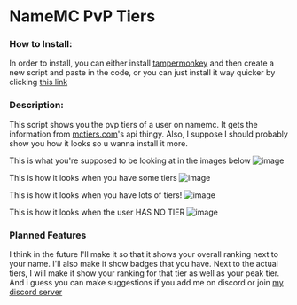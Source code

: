 # NameMC PvP Tiers

### How to Install:
In order to install, you can either install [tampermonkey](https://www.tampermonkey.net) and then create a new script and paste in the code, or you can just install it way quicker by clicking [this link](https://greasyfork.org/en/scripts/499332-namemc-pvp-tiers-display)

### Description:
This script shows you the pvp tiers of a user on namemc. It gets the information from [mctiers.com](mctiers.com)'s api thingy. Also, I suppose I should probably show you how it looks so u wanna install it more.

This is what you're supposed to be looking at in the images below
![image](https://github.com/AlphaLeoli/NameMC-PvP-Tiers/assets/111104533/764af988-2d77-42ec-87f0-42fa6d9c4d00)


This is how it looks when you have some tiers
![image](https://github.com/AlphaLeoli/NameMC-PvP-Tiers/assets/111104533/b855c36e-e75a-489e-94de-b2e6a878a789)


This is how it looks when you have lots of tiers!
![image](https://github.com/AlphaLeoli/NameMC-PvP-Tiers/assets/111104533/72e1313f-799c-470a-8a89-0ea4d56678b3)


This is how it looks when the user HAS NO TIER
![image](https://github.com/AlphaLeoli/NameMC-PvP-Tiers/assets/111104533/40418915-9d9e-4f55-8e15-9535e2298909)

### Planned Features
I think in the future I'll make it so that it shows your overall ranking next to your name. I'll also make it show badges that you have. Next to the actual tiers, I will make it show your ranking for that tier as well as your peak tier. And i guess you can make suggestions if you add me on discord or join [my discord server](https://discord.gg/hZNyQE3nJy)

